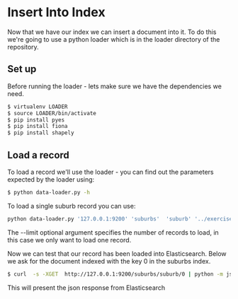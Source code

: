 # Insert Into Index

Now that we have our index we can insert a document into it. To do this we're going to use a python loader which is in the loader directory of the repository.

## Set up

Before running the loader - lets make sure we have the dependencies we need.

```bash
$ virtualenv LOADER
$ source LOADER/bin/activate
$ pip install pyes
$ pip install fiona
$ pip install shapely
```

## Load a record

To load a record we'll use the loader - you can find out the parameters expected by the loader using:

```bash
$ python data-loader.py -h
```

To load a single suburb record you can use:

```bash
python data-loader.py '127.0.0.1:9200' 'suburbs'  'suburb' '../exercise_data//Victorian-Localities/locality_polygon.shp' 'id' 'geometry' --limit 1
```

The --limit optional argument specifies the number of records to load, in this case we only want to load one record.

Now we can test that our record has been loaded into Elasticsearch. Below we ask for the document indexed with the key 0 in the suburbs index.

```bash
$ curl  -s -XGET  http://127.0.0.1:9200/suburbs/suburb/0 | python -m json.tool
```
This will present the json response from Elasticsearch


